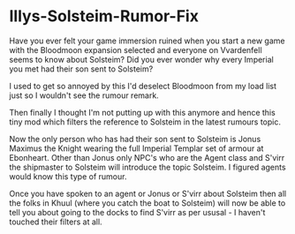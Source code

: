 # Illys-Solsteim-Rumor-Fix
Have you ever felt your game immersion ruined when you start a new game with the Bloodmoon expansion selected and everyone on Vvardenfell seems to know about Solsteim? Did you ever wonder why every Imperial you met had their son sent to Solsteim?

I used to get so annoyed by this I'd deselect Bloodmoon from my load list just so I wouldn't see the rumour remark.

Then finally I thought I'm not putting up with this anymore and hence this tiny mod which filters the reference to Solsteim in the latest rumours topic.   

Now the only person who has had their son sent to Solsteim is Jonus Maximus the Knight wearing the full Imperial Templar set of armour at Ebonheart. Other than Jonus only NPC's who are the Agent class and S'virr the shipmaster to Solsteim will introduce the topic Solsteim. I figured agents would know this type of rumour.  

Once you have spoken to an agent or Jonus or S'virr about Solsteim then all the folks in Khuul (where you catch the boat to Solsteim) will now be able to tell you about going to the docks to find S'virr as per ususal - I haven't touched their filters at all.
